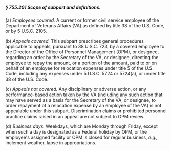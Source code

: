 ##### § 755.201 Scope of subpart and definitions. #####

(a) *Employees covered.* A current or former civil service employee of the Department of Veterans Affairs (VA) as defined by title 38 of the U.S. Code, or by 5 U.S.C. 2105.

(b) *Appeals covered.* This subpart prescribes general procedures applicable to appeals, pursuant to 38 U.S.C. 723, by a covered employee to the Director of the Office of Personnel Management (OPM), or designee, regarding an order by the Secretary of the VA, or designee, directing the employee to repay the amount, or a portion of the amount, paid to or on behalf of an employee for relocation expenses under title 5 of the U.S. Code, including any expenses under 5 U.S.C. 5724 or 5724(a), or under title 38 of the U.S. Code.

(c) *Appeals not covered.* Any disciplinary or adverse action, or any performance-based action taken by the VA (including any such action that may have served as a basis for the Secretary of the VA, or designee, to order repayment of a relocation expense by an employee of the VA) is not appealable under this subpart. Discrimination claims or prohibited personnel practice claims raised in an appeal are not subject to OPM review.

(d) *Business days.* Weekdays, which are Monday through Friday, except when such a day is designated as a Federal holiday by OPM, or the employee's assigned facility or OPM is closed for regular business, *e.g.,* inclement weather, lapse in appropriations.